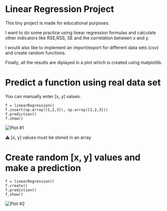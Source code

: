 # Linear Regression Project

This tiny project is made for educational purposes. 

I want to do some practice using linear regression formulas and calculate other indicators like RSE,RSS, SE and the correlation between x and y.

I would also like to implement an import/export for different data sets (csv) and create random functions.

Finally, all the results are diplayed in a plot which is created using matplotlib.

# Predict a function using real data set

You can manually enter [x, y] values.
```
f = linearRegression()
f.insert(np.array([1,2,3]), np.array([1,2,3]))
f.prediction()
f.show()
```

![Plot #1](http://prioscuola.altervista.org/Figure_1.png)

:warning: [x, y] values must be stored in an array


# Create random [x, y] values and make a prediction

```
f = linearRegression()
f.create()
f.prediction()
f.show()
```

![Plot #2](http://prioscuola.altervista.org/Figure_2.png)

